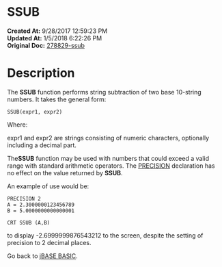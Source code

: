 # SSUB

**Created At:** 9/28/2017 12:59:23 PM  
**Updated At:** 1/5/2018 6:22:26 PM  
**Original Doc:** [278829-ssub](https://docs.jbase.com/36868-jbase-basic/278829-ssub)  


# Description

The **SSUB** function performs string subtraction of two base 10-string numbers. It takes the general form:

```
SSUB(expr1, expr2)
```

Where:

expr1 and expr2 are strings consisting of numeric characters, optionally including a decimal part.

The**SSUB** function may be used with numbers that could exceed a valid range with standard arithmetic operators. The [PRECISION](277629-precision) declaration has no effect on the value returned by **SSUB**.

An example of use would be:

```
PRECISION 2
A = 2.3000000123456789
B = 5.0000000000000001

CRT SSUB (A,B)
```

to display -2.6999999876543212 to the screen, despite the setting of precision to 2 decimal places.



Go back to [jBASE BASIC](263498-jbase-basic).
